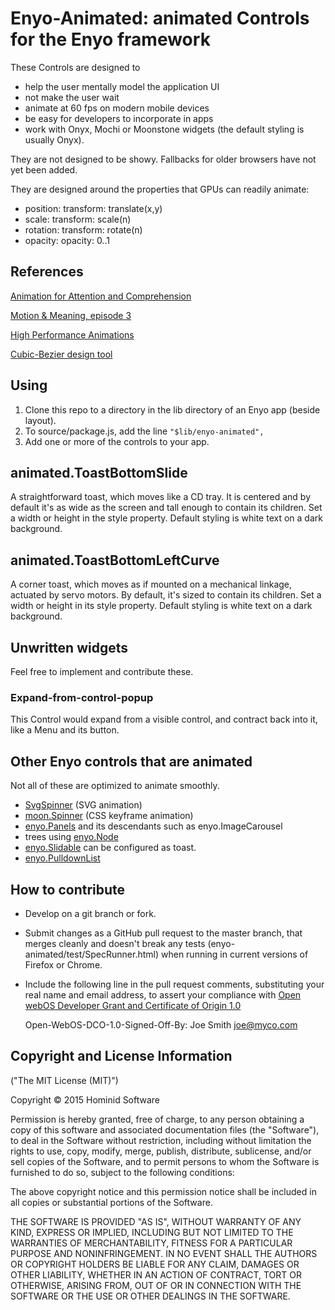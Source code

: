 # Enyo-Animated: animated Controls for the Enyo framework

These Controls are designed to
* help the user mentally model the application UI
* not make the user wait
* animate at 60 fps on modern mobile devices
* be easy for developers to incorporate in apps
* work with Onyx, Mochi or Moonstone widgets (the default styling is usually Onyx).

They are not designed to be showy.  Fallbacks for older browsers have not yet been added.

They are designed around the properties that GPUs can readily animate:
* position: transform: translate(x,y)
* scale: transform: scale(n)
* rotation: transform: rotate(n)
* opacity: opacity: 0..1


## References

[Animation for Attention and Comprehension](http://www.nngroup.com/articles/animation-usability/)

[Motion & Meaning, episode 3](http://motionandmeaning.io/episode03.html)

[High Performance Animations](http://www.html5rocks.com/en/tutorials/speed/high-performance-animations/)

[Cubic-Bezier design tool](http://cubic-bezier.com/)


## Using

1. Clone this repo to a directory in the lib directory of an Enyo app (beside layout).
2. To source/package.js, add the line `"$lib/enyo-animated",`
3. Add one or more of the controls to your app.


## animated.ToastBottomSlide

A straightforward toast, which moves like a CD tray.
It is centered and by default it's as wide as the screen and tall enough to contain its children.
Set a width or height in the style property.  Default styling is white text on a dark background.


## animated.ToastBottomLeftCurve

A corner toast, which moves as if mounted on a mechanical linkage, actuated by servo motors.
By default, it's sized to contain its children.
Set a width or height in its style property.    Default styling is white text on a dark background.


## Unwritten widgets

Feel free to implement and contribute these.

### Expand-from-control-popup

This Control would expand from a visible control, and contract back into it, like a Menu and its button.


## Other Enyo controls that are animated

Not all of these are optimized to animate smoothly.

* [SvgSpinner](https://github.com/infusionsoft/enyo-svg-spinner) (SVG animation)
* [moon.Spinner](http://enyojs.com/docs/latest/index.html#/kind/moon.Spinner) (CSS keyframe animation)
* [enyo.Panels](http://enyojs.com/docs/latest/developer-guide/building-apps/layout/panels.html) 
and its descendants such as enyo.ImageCarousel
* trees using [enyo.Node](http://enyojs.com/docs/latest/index.html#/kind/enyo.Node)
* [enyo.Slidable](http://enyojs.com/docs/latest/index.html#/kind/enyo.Slideable) can be configured as toast.
* [enyo.PulldownList](http://enyojs.com/docs/latest/index.html#/kind/enyo.PulldownList)


## How to contribute

* Develop on a git branch or fork.
* Submit changes as a GitHub pull request to the master branch, that merges cleanly and doesn't break any tests (enyo-animated/test/SpecRunner.html) when running in current versions of Firefox or Chrome.
* Include the following line in the pull request comments, substituting your real name and email address, 
to assert your compliance with [Open webOS Developer Grant and Certificate of Origin 1.0](http://www.openwebosproject.org/community/governance/dco/)
 
	Open-WebOS-DCO-1.0-Signed-Off-By: Joe Smith <joe@myco.com>


## Copyright and License Information

("The MIT License (MIT)")

Copyright © 2015 Hominid Software

Permission is hereby granted, free of charge, to any person obtaining a copy
of this software and associated documentation files (the "Software"), to deal
in the Software without restriction, including without limitation the rights
to use, copy, modify, merge, publish, distribute, sublicense, and/or sell
copies of the Software, and to permit persons to whom the Software is
furnished to do so, subject to the following conditions:

The above copyright notice and this permission notice shall be included in
all copies or substantial portions of the Software.

THE SOFTWARE IS PROVIDED "AS IS", WITHOUT WARRANTY OF ANY KIND, EXPRESS OR
IMPLIED, INCLUDING BUT NOT LIMITED TO THE WARRANTIES OF MERCHANTABILITY,
FITNESS FOR A PARTICULAR PURPOSE AND NONINFRINGEMENT. IN NO EVENT SHALL THE
AUTHORS OR COPYRIGHT HOLDERS BE LIABLE FOR ANY CLAIM, DAMAGES OR OTHER
LIABILITY, WHETHER IN AN ACTION OF CONTRACT, TORT OR OTHERWISE, ARISING FROM,
OUT OF OR IN CONNECTION WITH THE SOFTWARE OR THE USE OR OTHER DEALINGS IN
THE SOFTWARE.
